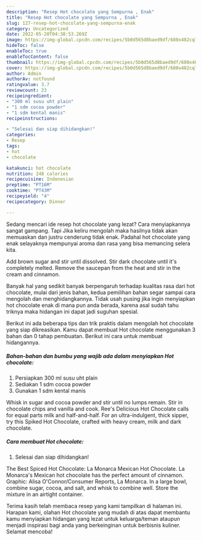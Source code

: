 ```yaml
---
description: "Resep Hot chocolate yang Sempurna , Enak"
title: "Resep Hot chocolate yang Sempurna , Enak"
slug: 127-resep-hot-chocolate-yang-sempurna-enak
category: Uncategorized
date: 2022-05-20T04:38:53.269Z
image: https://img-global.cpcdn.com/recipes/5b0d565d8baed9df/680x482cq70/hot-chocolate-foto-resep-utama.jpg
hideToc: false
enableToc: true
enableTocContent: false
thumbnail: https://img-global.cpcdn.com/recipes/5b0d565d8baed9df/680x482cq70/hot-chocolate-foto-resep-utama.jpg
cover: https://img-global.cpcdn.com/recipes/5b0d565d8baed9df/680x482cq70/hot-chocolate-foto-resep-utama.jpg
author: Admin
authorAv: notfound
ratingvalue: 3.7
reviewcount: 23
recipeingredient:
- "300 ml susu uht plain"
- "1 sdm cocoa powder"
- "1 sdm kental manis"
recipeinstructions:

- "Selesai dan siap dihidangkan!"
categories:
- Resep
tags:
- hot
- chocolate

katakunci: hot chocolate 
nutrition: 248 calories
recipecuisine: Indonesian
preptime: "PT16M"
cooktime: "PT43M"
recipeyield: "4"
recipecategory: Dinner

---
```



Sedang mencari ide resep hot chocolate yang lezat? Cara menyiapkannya sangat gampang. Tapi Jika keliru mengolah maka hasilnya tidak akan memuaskan dan justru cenderung tidak enak. Padahal hot chocolate yang enak selayaknya mempunyai aroma dan rasa yang bisa memancing selera kita.


Add brown sugar and stir until dissolved. Stir dark chocolate until it&#39;s completely melted. Remove the saucepan from the heat and stir in the cream and cinnamon.

Banyak hal yang sedikit banyak berpengaruh terhadap kualitas rasa dari hot chocolate, mulai dari jenis bahan, kedua pemilihan bahan segar sampai cara mengolah dan menghidangkannya. Tidak usah pusing jika ingin menyiapkan hot chocolate enak di mana pun anda berada, karena asal sudah tahu triknya maka hidangan ini dapat jadi suguhan spesial.


Berikut ini ada beberapa tips dan trik praktis dalam mengolah hot chocolate yang siap dikreasikan. Kamu dapat membuat Hot chocolate menggunakan 3 bahan dan 0 tahap pembuatan. Berikut ini cara untuk membuat hidangannya.

<!--inarticleads1-->

##### Bahan-bahan dan bumbu yang wajib ada dalam menyiapkan Hot chocolate:

1. Persiapkan 300 ml susu uht plain
1. Sediakan 1 sdm cocoa powder
1. Gunakan 1 sdm kental manis


Whisk in sugar and cocoa powder and stir until no lumps remain. Stir in chocolate chips and vanilla and cook. Ree&#39;s Delicious Hot Chocolate calls for equal parts milk and half-and-half. For an ultra-indulgent, thick sipper, try this Spiked Hot Chocolate, crafted with heavy cream, milk and dark chocolate. 

<!--inarticleads2-->

##### Cara membuat Hot chocolate:


1. Selesai dan siap dihidangkan!

The Best Spiced Hot Chocolate: La Monarca Mexican Hot Chocolate. La Monarca&#39;s Mexican hot chocolate has the perfect amount of cinnamon. Graphic: Alisa O&#39;Connor/Consumer Reports, La Monarca. In a large bowl, combine sugar, cocoa, and salt, and whisk to combine well. Store the mixture in an airtight container. 

Terima kasih telah membaca resep yang kami tampilkan di halaman ini. Harapan kami, olahan Hot chocolate yang mudah di atas dapat membantu kamu menyiapkan hidangan yang lezat untuk keluarga/teman ataupun menjadi inspirasi bagi anda yang berkeinginan untuk berbisnis kuliner. Selamat mencoba!
